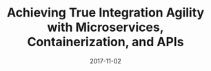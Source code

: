 ---
title: "Achieving True Integration Agility with Microservices, Containerization, and APIs"
date: "2017-11-02"
expiryDate: "2017-11-02"

event_start_date: "2017-11-02"
event_end_date: "2017-11-02"
event_start_time: "08:30 AM"
event_end_time: "05:00 PM"
event_location: "Denver, CO"
event_link: "https://www.redhat.com/en/events/achieving-true-integration-agility-through-microservices-containerization-and-apis-1"

event_type: "Workshop"
event_technology: "Multiple"
---